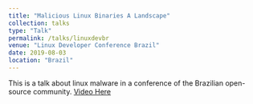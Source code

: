 ```yaml
---
title: "Malicious Linux Binaries A Landscape"
collection: talks
type: "Talk"
permalink: /talks/linuxdevbr
venue: "Linux Developer Conference Brazil"
date: 2019-08-03
location: "Brazil"
---
```


This is a talk about linux malware in a conference of the Brazilian open-source community. [Video Here](https://www.youtube.com/watch?v=l8YSVAl0kko&t=64s&pp=ugMICgJwdBABGAE%3D)
